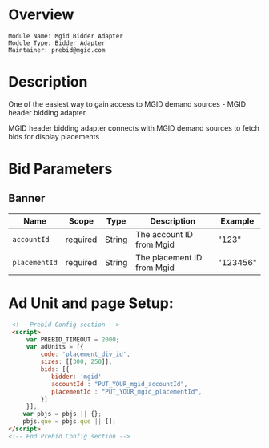 # Overview

```
Module Name: Mgid Bidder Adapter
Module Type: Bidder Adapter
Maintainer: prebid@mgid.com
```

# Description

One of the easiest way to gain access to MGID demand sources  - MGID header bidding adapter.

MGID header bidding adapter connects with MGID demand sources to fetch bids for display placements

# Bid Parameters
## Banner

| Name | Scope | Type | Description | Example
| ---- | ----- | ---- | ----------- | -------
| `accountId` | required | String | The account ID from Mgid  | "123"
| `placementId` | required | String | The placement ID from Mgid  | "123456"


# Ad Unit and page Setup:

```html
 <!-- Prebid Config section -->
 <script>
     var PREBID_TIMEOUT = 2000;
     var adUnits = [{
         code: 'placement_div_id',
         sizes: [[300, 250]],
         bids: [{
            bidder: 'mgid'
            accountId : "PUT_YOUR_mgid_accountId",
            placementId : "PUT_YOUR_mgid_placementId",
         }]
     }]; 
    var pbjs = pbjs || {};
    pbjs.que = pbjs.que || [];
</script>
<!-- End Prebid Config section -->
```
